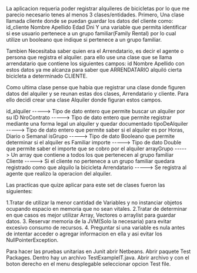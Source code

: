 La aplicacion requeria poder registrar alquileres de bicicletas por lo que me parecio
necesario tenes al menos 3 clases/entidades.
Primero, Una clase llamada cliente donde se puedan guardar los datos del cliente como:
 id_cliente
 Nombre
 Apellido
 Edad
 Dni
 Y una variable que permita identificar si ese usuario pertenece a un grupo familiar(Family Rental)
 por lo cual utilize un booleano que indique si pertenece a un grupo familiar.

 Tambien Necesitaba saber quien era el Arrendatario, es decir el agente o persona que registra el alquiler.
 para ello use una clase que se llama arrendatario que contiene los siguientes campos:
 id
 Nombre
 Apellido
 con estos datos ya me alcanza para saber que ARRENDATARIO alquiló cierta bicicleta a determinado CLIENTE.
 
 Como ultima clase pense que habia que registrar una clase donde figuren datos del alquiler y se reunan 
 estas dos clases, Arrendatario y cliente.
 Para ello decidi crear una clase Alquiler donde figuran estos campos.
 

id_alquiler -----> Tipo de dato entero que permite buscar un alquiler por su ID
NroContrato -----> Tipo de dato entero que permite registrar mediante una forma legal un alquiler y quedar documentado
tipoDeAlquiler -----> Tipo de dato entero que permite saber si el alquiler es por Horas, Diario o Semanal
isGrupo -----> Tipo de dato Booleano que permite determinar si el alquiler es Familiar
importe -----> Tipo de dato Double que permite saber el importe que se cobro por el alquiler
arrayGrupo -----> Un array que contiene a todos los <Clientes> que pertenecen al grupo familiar
Cliente -----> Si el cliente no pertenece a un grupo familiar quedara registrado como que alquilo la bicicleta
Arrendatario -----> Se registra al agente que realizo la operacion del alquiler.

 Las practicas que quize aplicar para este set de clases fueron las siguientes:
 
 1.Tratar de utilizar la menor cantidad de Variables y no instanciar objetos ocupando espacio en memoria
 que no sean vitales.
 2.Tratar de determinar en que casos es mejor utilizar Array, Vectores o arraylist para guardar datos.
 3. Reservar memoria de la JVM(Solo la necesaria) para evitar excesivo consumo de recursos.
 4. Preguntar si una variable es nula antes de intentar acceder o agregar informacion en ella y asi evitar
 los NullPointerException.
 
 Para hacer las pruebas unitarias en Junit abrir Netbeans. Abrir paquete Test Packages. Dentro hay un archivo
 TestExampleIT.java. Abrir archivo y con el boton derecho en el menu desplegable seleccionar opcion Test file.
 
 